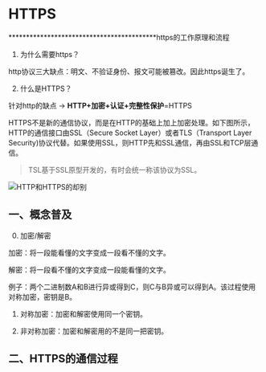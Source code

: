 # HTTPS

******************************************https的工作原理和流程

1. 为什么需要https？

http协议三大缺点：明文、不验证身份、报文可能被篡改。因此https诞生了。

2. 什么是HTTPS？

针对http的缺点 -> **HTTP+加密+认证+完整性保护**=HTTPS

HTTPS不是新的通信协议，而是在HTTP的基础上加上加密处理。如下图所示，HTTP的通信接口由SSL（Secure Socket Layer）或者TLS（Transport Layer Security)协议代替。如果使用SSL，则HTTP先和SSL通信，再由SSL和TCP层通信。
> TSL基于SSL原型开发的，有时会统一称该协议为SSL。

![HTTP和HTTPS的却别](img/HTTPS1.png)

## 一、概念普及

0. 加密/解密

加密：将一段能看懂的文字变成一段看不懂的文字。

解密：将一段看不懂的文字变成一段能看懂的文字。

例子：两个二进制数A和B进行异或得到C，则C与B异或可以得到A。该过程使用对称加密，密钥是B。

1. 对称加密：加密和解密使用同一个密钥。

2. 非对称加密：加密和解密用的不是同一把密钥。

## 二、HTTPS的通信过程
